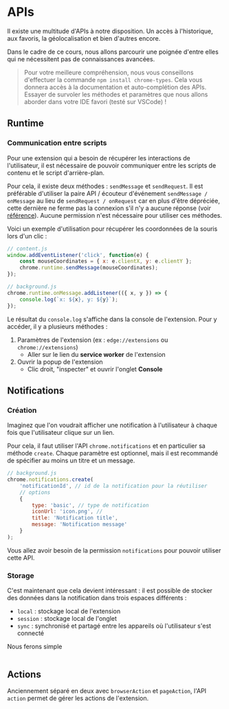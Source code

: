 # APIs
Il existe une multitude d'APIs à notre disposition. Un accès à l'historique, aux favoris, la géolocalisation et bien d'autres encore.

Dans le cadre de ce cours, nous allons parcourir une poignée d'entre elles qui ne nécessitent pas de connaissances avancées.

> Pour votre meilleure compréhension, nous vous conseillons d'effectuer la commande `npm install chrome-types`.
> Cela vous donnera accès à la documentation et auto-complétion des APIs.
> Essayer de survoler les méthodes et paramètres que nous allons aborder dans votre IDE favori (testé sur VSCode) !

## Runtime
### Communication entre scripts
Pour une extension qui a besoin de récupérer les interactions de l'utilisateur, il est nécessaire de pouvoir communiquer entre les scripts de contenu et le script d'arrière-plan.

Pour cela, il existe deux méthodes : `sendMessage` et `sendRequest`.
Il est préférable d'utiliser la paire API / écouteur d'événement `sendMessage / onMessage` au lieu de `sendRequest / onRequest` car en plus d'être dépréciée, cette dernière ne ferme pas la connexion s'il n'y a aucune réponse (voir [référence](https://codereview.chromium.org/9965005/)).
Aucune permission n'est nécessaire pour utiliser ces méthodes.

Voici un exemple d'utilisation pour récupérer les coordonnées de la souris lors d'un clic :
```javascript
// content.js
window.addEventListener('click', function(e) {
	const mouseCoordinates = { x: e.clientX, y: e.clientY };
	chrome.runtime.sendMessage(mouseCoordinates);
});
```

```javascript
// background.js
chrome.runtime.onMessage.addListener(({ x, y }) => {
	console.log(`x: ${x}, y: ${y}`);
});
```

Le résultat du `console.log` s'affiche dans la console de l'extension.
Pour y accéder, il y a plusieurs méthodes :
1. Paramètres de l'extension (ex : `edge://extensions` ou `chrome://extensions`)
	* Aller sur le lien du **service worker** de l'extension
2. Ouvrir la popup de l'extension
	* Clic droit, "inspecter" et ouvrir l'onglet **Console**

## Notifications
### Création
Imaginez que l'on voudrait afficher une notification à l'utilisateur à chaque fois que l'utilisateur clique sur un lien.

Pour cela, il faut utiliser l'API `chrome.notifications` et en particulier sa méthode `create`.
Chaque paramètre est optionnel, mais il est recommandé de spécifier au moins un titre et un message.

```javascript
// background.js
chrome.notifications.create(
	'notificationId', // id de la notification pour la réutiliser
	// options
	{
		type: 'basic', // type de notification
		iconUrl: 'icon.png', //
		title: 'Notification title',
		message: 'Notification message'
	}
);
```

Vous allez avoir besoin de la permission `notifications` pour pouvoir utiliser cette API.

### Storage
C'est maintenant que cela devient intéressant : il est possible de stocker des données dans la notification dans trois espaces différents :
* `local` : stockage local de l'extension
* `session` : stockage local de l'onglet
* `sync` : synchronisé et partagé entre les appareils où l'utilisateur s'est connecté

Nous ferons simple
```javascript
```

## Actions
Anciennement séparé en deux avec `browserAction` et `pageAction`, l'API `action` permet de gérer les actions de l'extension.